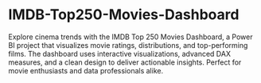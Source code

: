 # IMDB-Top250-Movies-Dashboard
Explore cinema trends with the IMDB Top 250 Movies Dashboard, a Power BI project that visualizes movie ratings, distributions, and top-performing films. The dashboard uses interactive visualizations, advanced DAX measures, and a clean design to deliver actionable insights. Perfect for movie enthusiasts and data professionals alike.
